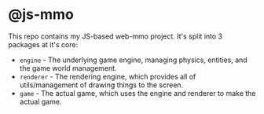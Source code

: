 # @js-mmo

This repo contains my JS-based web-mmo project. It's split into 3 packages at it's core:

- `engine` - The underlying game engine, managing physics, entities, and the game world management.
- `renderer` - The rendering engine, which provides all of utils/management of drawing things to the screen.
- `game` - The actual game, which uses the engine and renderer to make the actual game.
